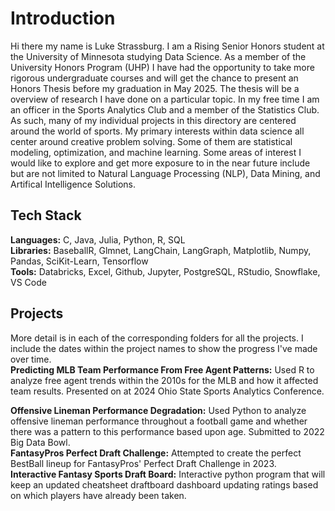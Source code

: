 # Introduction
Hi there my name is Luke Strassburg. I am a Rising Senior Honors student at the University of Minnesota studying Data Science. As a member of the University Honors Program (UHP) I have had the opportunity to take more rigorous undergraduate courses and will get the chance to present an Honors Thesis before my graduation in May 2025. The thesis will be a overview of research I have done on a particular topic. In my free time I am an officer in the Sports Analytics Club and a member of the Statistics Club. As such, many of my individual projects in this directory are centered around the world of sports. My primary interests within data science all center around creative problem solving. Some of them are statistical modeling, optimization, and machine learning. Some areas of interest I would like to explore and get more exposure to in the near future include but are not limited to Natural Language Processing (NLP), Data Mining, and Artifical Intelligence Solutions.

## Tech Stack
**Languages:** C, Java, Julia, Python, R, SQL  
**Libraries:** BaseballR, Glmnet, LangChain, LangGraph, Matplotlib, Numpy, Pandas, SciKit-Learn, Tensorflow \
**Tools:** Databricks, Excel, Github, Jupyter, PostgreSQL, RStudio, Snowflake, VS Code

## Projects
More detail is in each of the corresponding folders for all the projects. I include the dates within the project names to show the progress I've made over time.\
**Predicting MLB Team Performance From Free Agent Patterns:** Used R to analyze free agent trends within the 2010s for the MLB and how it affected team results. Presented on at 2024 Ohio State Sports Analytics Conference.   

**Offensive Lineman Performance Degradation:** Used Python to analyze offensive lineman performance throughout a football game and whether there was a pattern to this performance based upon age. Submitted to 2022 Big Data Bowl.    
**FantasyPros Perfect Draft Challenge:** Attempted to create the perfect BestBall lineup for FantasyPros' Perfect Draft Challenge in 2023.    
**Interactive Fantasy Sports Draft Board:** Interactive python program that will keep an updated cheatsheet draftboard dashboard updating ratings based on which players have already been taken.    
